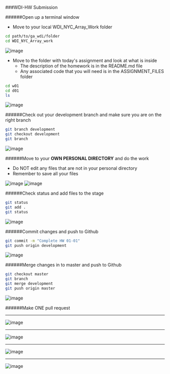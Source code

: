 ###WDI-HW Submission

######Open up a terminal window

- Move to your local WDI_NYC_Array_Work folder

```bash
cd path/to/ga_wdi/folder
cd WDI_NYC_Array_work
```
![image](screenshots/work_directory.png)

- Move to the folder with today's assignment and look at what is inside
	- The description of the homework is in the README.md file
	- Any associated code that you will need is in the ASSIGNMENT_FILES folder

```bash
cd w01
cd d01
ls
```
![image](screenshots/todays_folder.png)

######Check out your development branch and make sure you are on the right branch

```bash
git branch development
git checkout development
git branch
```

![image](screenshots/checkout.png)


######Move to your __OWN PERSONAL DIRECTORY__ and do the work
- Do NOT edit any files that are not in your personal directory
- Remember to save all your files

![image](screenshots/own_directory.png)
![image](./screenshots/do_work.png)



######Check status and add files to the stage

```bash
git status
git add .
git status
```

![image](./screenshots/git_add.png)


######Commit changes and push to Github

```bash
git commit -m "Complete HW 01-01"
git push origin development
```

![image](./screenshots/git_commit_push.png)


######Merge changes in to master and push to Github

```bash
git checkout master
git branch
git merge development
git push origin master
```

![image](./screenshots/merge_master.png)



######Make ONE pull request

---

![image](./screenshots/pull_request_01.png)

---

![image](./screenshots/pull_request_02.png)

---

![image](./screenshots/pull_request_03.png)

---

![image](./screenshots/pull_request_04.png)
